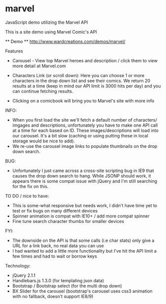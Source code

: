 marvel
======

JavaScript demo utilizing the Marvel API

This is a site demo using Marvel Comic's API

** Demo ** http://www.wardcreations.com/demos/marvel/

Features
* Carousel - View top Marvel heroes and description / click them to view more detail at Marvel.com

* Characters Link (or scroll down): Here you can choose 1 or more characters in the drop down list and see their comics. We return 20 results at a time (keep in mind our API limit is 3000 hits per day) and you can continue fetching results.
* Clicking on a comicbook will bring you to Marvel's site with more info

INFO:
* When you first load the site we'll fetch a default number of characters/ imgages and descriptions, unfortunately you have to make one API call at a time for each based on ID.  These images/descriptions will load into our carousel.  It's a bit slow (caching or using putting these in local storage would be nice to add).  
* We re-use the carousel image links to populate thumbnails on the drop down search.

BUG:
* Unfortunately I just came across a cross-site scripting bug in IE9 that causes the drop down search to hang. While JSONP should work, it appears there is some compat issue with jQuery and I'm still searching for the fix on this.

TO DO / nice to have:
* This is some-what responsive but needs work, I didn't have time yet to test or fix bugs on many different devices
* Spinner animation is compat with IE10+ / add more compat spinner
* Fine tune search character thumbs for smaller devices

FYI:
* The downside on the API is that some calls (i.e char stats) only give a URL for a link back, no real data you can use
* I had wanted to add a little more functionality but I've hit the API limit a few times and had to wait or borrow keys


Technology:
* jQuery 2.1.1
* Handlebars.js 1.3.0 (for templating json data)
* Bootstrap / Bootstrap select (for the multi drop down)
* BX Slider for the carousel  (bootstrap's carousel uses css3 animation with no fallback, doesn't support IE8/9)
